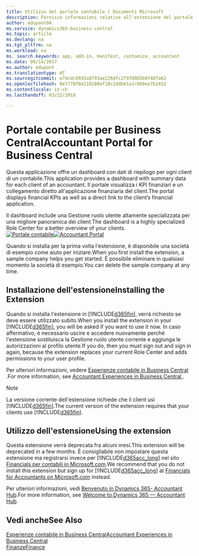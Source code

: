 ```yaml
---
title: Utilizzo del portale contabile | Documenti Microsoft
description: Fornisce informazioni relative all'estensione del portale contabile.
author: edupont04
ms.service: dynamics365-business-central
ms.topic: article
ms.devlang: na
ms.tgt_pltfrm: na
ms.workload: na
ms. search.keywords: app, add-in, manifest, customize, accountant
ms.date: 09/14/2017
ms.author: edupont
ms.translationtype: HT
ms.sourcegitcommit: e7dcdc0935a8793ae226dfc2f9709b5b8f487a62
ms.openlocfilehash: 0e7778f0a118280ef18c2ddb61a1c0b0ee7b2452
ms.contentlocale: it-ch
ms.lasthandoff: 03/22/2018

---
```

# <a name="accountant-portal-for-business-central"></a><span data-ttu-id="8781f-103">Portale contabile per Business Central</span><span class="sxs-lookup"><span data-stu-id="8781f-103">Accountant Portal for Business Central</span></span>
<span data-ttu-id="8781f-104">Questa applicazione offre un dashboard con dati di riepilogo per ogni client di un contabile.</span><span class="sxs-lookup"><span data-stu-id="8781f-104">This application provides a dashboard with summary data for each client of an accountant.</span></span> <span data-ttu-id="8781f-105">Il portale visualizza i KPI finanziari e un collegamento diretto all'applicazione finanziaria del client.</span><span class="sxs-lookup"><span data-stu-id="8781f-105">The portal displays financial KPIs as well as a direct link to the client’s financial application.</span></span>  

<span data-ttu-id="8781f-106">Il dashboard include una Gestione ruolo utente altamente specializzata per una migliore panoramica dei client.</span><span class="sxs-lookup"><span data-stu-id="8781f-106">The dashboard is a highly specialized Role Center for a better overview of your clients.</span></span>  
<span data-ttu-id="8781f-107">[![Portale contabile](./media/ui-extensions-accportal/accountant-portal.png)](https://go.microsoft.com/fwlink/?linkid=851257)</span><span class="sxs-lookup"><span data-stu-id="8781f-107">[![Accountant Portal](./media/ui-extensions-accportal/accountant-portal.png)](https://go.microsoft.com/fwlink/?linkid=851257)</span></span>

<span data-ttu-id="8781f-108">Quando si installa per la prima volta l'estensione, è disponibile una società di esempio come aiuto per iniziare.</span><span class="sxs-lookup"><span data-stu-id="8781f-108">When you first install the extension, a sample company helps you get started.</span></span> <span data-ttu-id="8781f-109">È possibile eliminare in qualsiasi momento la società di esempio.</span><span class="sxs-lookup"><span data-stu-id="8781f-109">You can delete the sample company at any time.</span></span>  

## <a name="installing-the-extension"></a><span data-ttu-id="8781f-110">Installazione dell'estensione</span><span class="sxs-lookup"><span data-stu-id="8781f-110">Installing the Extension</span></span>
<span data-ttu-id="8781f-111">Quando si installa l'estensione in [!INCLUDE[d365fin](includes/d365fin_md.md)], verrà richiesto se deve essere utilizzato subito.</span><span class="sxs-lookup"><span data-stu-id="8781f-111">When you install the extension in your [!INCLUDE[d365fin](includes/d365fin_md.md)], you will be asked if you want to use it now.</span></span> <span data-ttu-id="8781f-112">In caso affermativo, è necessario uscire e accedere nuovamente perché l'estensione sostituisca la Gestione ruolo utente corrente e aggiunga le autorizzazioni al profilo utente.</span><span class="sxs-lookup"><span data-stu-id="8781f-112">If you do, then you must sign out and sign in again, because the extension replaces your current Role Center and adds permissions to your user profile.</span></span>  

<span data-ttu-id="8781f-113">Per ulteriori informazioni, vedere [Esperienze contabile in Business Central ](finance-accounting.md).</span><span class="sxs-lookup"><span data-stu-id="8781f-113">For more information, see [Accountant Experiences in Business Central ](finance-accounting.md).</span></span>  

> [!NOTE]  
>  <span data-ttu-id="8781f-114">La versione corrente dell'estensione richiede che il client usi [!INCLUDE[d365fin](includes/d365fin_md.md)].</span><span class="sxs-lookup"><span data-stu-id="8781f-114">The current version of the extension requires that your clients use [!INCLUDE[d365fin](includes/d365fin_md.md)].</span></span>  

## <a name="using-the-extension"></a><span data-ttu-id="8781f-115">Utilizzo dell'estensione</span><span class="sxs-lookup"><span data-stu-id="8781f-115">Using the extension</span></span>
<span data-ttu-id="8781f-116">Questa estensione verrà deprecata fra alcuni mesi.</span><span class="sxs-lookup"><span data-stu-id="8781f-116">This extension will be deprecated in a few months.</span></span> <span data-ttu-id="8781f-117">È consigliabile non impostare questa estensione ma registrarsi invece per [!INCLUDE[d365acc_long](includes/d365acc_long_md.md)] nel sito [Financials per contabili in Microsoft.com](https://www.microsoft.com/en-us/dynamics365/financial-insights-for-accountants).</span><span class="sxs-lookup"><span data-stu-id="8781f-117">We recommend that you do not install this extension but sign up for [!INCLUDE[d365acc_long](includes/d365acc_long_md.md)] at [Financials for Accountants on Microsoft.com](https://www.microsoft.com/en-us/dynamics365/financial-insights-for-accountants) instead.</span></span>

<span data-ttu-id="8781f-118">Per ulteriori informazioni, vedi [Benvenuto in Dynamics 365- Accountant Hub](/dynamics365/accountants/index).</span><span class="sxs-lookup"><span data-stu-id="8781f-118">For more information, see [Welcome to Dynamics 365 — Accountant Hub](/dynamics365/accountants/index).</span></span>  

## <a name="see-also"></a><span data-ttu-id="8781f-119">Vedi anche</span><span class="sxs-lookup"><span data-stu-id="8781f-119">See Also</span></span>
[<span data-ttu-id="8781f-120">Esperienze contabile in Business Central</span><span class="sxs-lookup"><span data-stu-id="8781f-120">Accountant Experiences in Business Central </span></span>](finance-accounting.md)  
[<span data-ttu-id="8781f-121">Finanze</span><span class="sxs-lookup"><span data-stu-id="8781f-121">Finance</span></span>](finance.md)  

